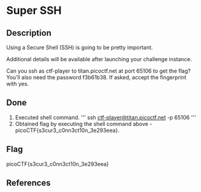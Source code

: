 # Super SSH

## Description

Using a Secure Shell (SSH) is going to be pretty important.

Additional details will be available after launching your challenge instance.

Can you ssh as ctf-player to titan.picoctf.net at port 65106 to get the flag? You'll also need the password f3b61b38. If asked, accept the fingerprint with yes.

## Done

1. Executed shell command.
'''
ssh ctf-player@titan.picoctf.net -p 65106
'''
2. Obtained flag by executing the shell command above - picoCTF{s3cur3_c0nn3ct10n_3e293eea}.

## Flag

picoCTF{s3cur3_c0nn3ct10n_3e293eea}

## References


